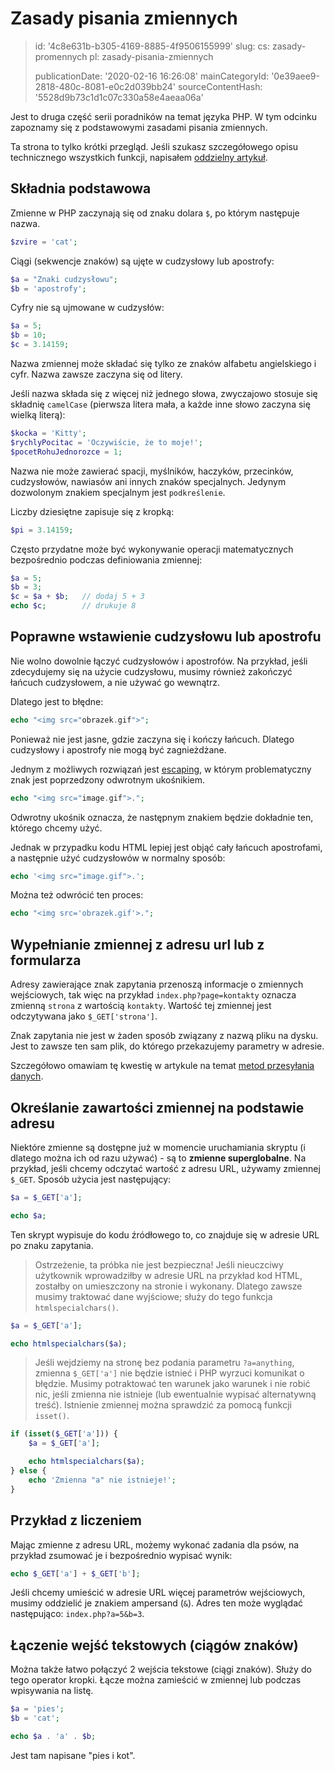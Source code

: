 Zasady pisania zmiennych
========================

> id: '4c8e631b-b305-4169-8885-4f9506155999'
> slug:
> 	cs: zasady-promennych
> 	pl: zasady-pisania-zmiennych
> 
> publicationDate: '2020-02-16 16:26:08'
> mainCategoryId: '0e39aee9-2818-480c-8081-e0c2d039bb24'
> sourceContentHash: '5528d9b73c1d1c07c330a58e4aeaa06a'

Jest to druga część serii poradników na temat języka PHP. W tym odcinku zapoznamy się z podstawowymi zasadami pisania zmiennych.

Ta strona to tylko krótki przegląd. Jeśli szukasz szczegółowego opisu technicznego wszystkich funkcji, napisałem <a href="/zmienna">oddzielny artykuł</a>.

Składnia podstawowa
--------------------------

Zmienne w PHP zaczynają się od znaku dolara `$`, po którym następuje nazwa.

```php
$zvire = 'cat';
```

Ciągi (sekwencje znaków) są ujęte w cudzysłowy lub apostrofy:

```php
$a = "Znaki cudzysłowu";
$b = 'apostrofy';
```

Cyfry nie są ujmowane w cudzysłów:

```php
$a = 5;
$b = 10;
$c = 3.14159;
```

Nazwa zmiennej może składać się tylko ze znaków alfabetu angielskiego i cyfr. Nazwa zawsze zaczyna się od litery.

Jeśli nazwa składa się z więcej niż jednego słowa, zwyczajowo stosuje się składnię `camelCase` (pierwsza litera mała, a każde inne słowo zaczyna się wielką literą):

```php
$kocka = 'Kitty';
$rychlyPocitac = 'Oczywiście, że to moje!';
$pocetRohuJednorozce = 1;
```

Nazwa nie może zawierać spacji, myślników, haczyków, przecinków, cudzysłowów, nawiasów ani innych znaków specjalnych. Jedynym dozwolonym znakiem specjalnym jest `podkreślenie`.

Liczby dziesiętne zapisuje się z kropką:

```php
$pi = 3.14159;
```

Często przydatne może być wykonywanie operacji matematycznych bezpośrednio podczas definiowania zmiennej:

```php
$a = 5;
$b = 3;
$c = $a + $b;	// dodaj 5 + 3
echo $c;		// drukuje 8
```

Poprawne wstawienie cudzysłowu lub apostrofu
--------------------------

Nie wolno dowolnie łączyć cudzysłowów i apostrofów. Na przykład, jeśli zdecydujemy się na użycie cudzysłowu, musimy również zakończyć łańcuch cudzysłowem, a nie używać go wewnątrz.

Dlatego jest to błędne:

```php
echo "<img src="obrazek.gif">";
```

Ponieważ nie jest jasne, gdzie zaczyna się i kończy łańcuch. Dlatego cudzysłowy i apostrofy nie mogą być zagnieżdżane.

Jednym z możliwych rozwiązań jest <a href="/escapovani">escaping</a>, w którym problematyczny znak jest poprzedzony odwrotnym ukośnikiem.

```php
echo "<img src="image.gif">.";
```

Odwrotny ukośnik oznacza, że następnym znakiem będzie dokładnie ten, którego chcemy użyć.

Jednak w przypadku kodu HTML lepiej jest objąć cały łańcuch apostrofami, a następnie użyć cudzysłowów w normalny sposób:

```php
echo '<img src="image.gif">.';
```

Można też odwrócić ten proces:

```php
echo "<img src='obrazek.gif'>.";
```

Wypełnianie zmiennej z adresu url lub z formularza
--------------------------

Adresy zawierające znak zapytania przenoszą informacje o zmiennych wejściowych, tak więc na przykład `index.php?page=kontakty` oznacza zmienną `strona` z wartością `kontakty`. Wartość tej zmiennej jest odczytywana jako `$_GET['strona']`.

Znak zapytania nie jest w żaden sposób związany z nazwą pliku na dysku. Jest to zawsze ten sam plik, do którego przekazujemy parametry w adresie.

Szczegółowo omawiam tę kwestię w artykule na temat <a href="/metody-odesilani-dat">metod przesyłania danych</a>.

Określanie zawartości zmiennej na podstawie adresu
--------------------------

Niektóre zmienne są dostępne już w momencie uruchamiania skryptu (i dlatego można ich od razu używać) - są to **zmienne superglobalne**. Na przykład, jeśli chcemy odczytać wartość z adresu URL, używamy zmiennej `$_GET`.
Sposób użycia jest następujący:

```php
$a = $_GET['a'];

echo $a;
```

Ten skrypt wypisuje do kodu źródłowego to, co znajduje się w adresie URL po znaku zapytania.

> Ostrzeżenie, ta próbka nie jest bezpieczna! Jeśli nieuczciwy użytkownik wprowadziłby w adresie URL na przykład kod HTML, zostałby on umieszczony na stronie i wykonany. Dlatego zawsze musimy traktować dane wyjściowe; służy do tego funkcja `htmlspecialchars()`.

```php
$a = $_GET['a'];

echo htmlspecialchars($a);
```

> Jeśli wejdziemy na stronę bez podania parametru `?a=anything`, zmienna `$_GET['a']` nie będzie istnieć i PHP wyrzuci komunikat o błędzie. Musimy potraktować ten warunek jako warunek i nie robić nic, jeśli zmienna nie istnieje (lub ewentualnie wypisać alternatywną treść). Istnienie zmiennej można sprawdzić za pomocą funkcji `isset()`.

```php
if (isset($_GET['a'])) {
    $a = $_GET['a'];

    echo htmlspecialchars($a);
} else {
    echo 'Zmienna "a" nie istnieje!';
}
```

Przykład z liczeniem
--------------------------

Mając zmienne z adresu URL, możemy wykonać zadania dla psów, na przykład zsumować je i bezpośrednio wypisać wynik:

```php
echo $_GET['a'] + $_GET['b'];
```

Jeśli chcemy umieścić w adresie URL więcej parametrów wejściowych, musimy oddzielić je znakiem ampersand (`&`). Adres ten może wyglądać następująco: `index.php?a=5&b=3`.

Łączenie wejść tekstowych (ciągów znaków)
--------------------------

Można także łatwo połączyć 2 wejścia tekstowe (ciągi znaków). Służy do tego operator kropki. Łącze można zamieścić w zmiennej lub podczas wpisywania na listę.

```php
$a = 'pies';
$b = 'cat';

echo $a . 'a' . $b;
```

Jest tam napisane "pies i kot".
